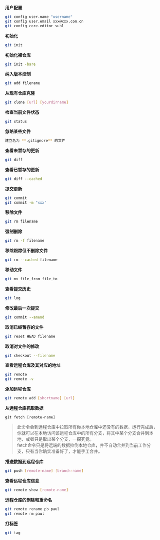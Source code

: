 **用户配置**  
> 
```sh
git config user.name "username" 
git config user.email xxx@xxx.com.cn
git config core.editor subl
```  

**初始化**  
> 
```sh
git init
```

**初始化裸仓库**
> 
```sh
git init -bare
```

**纳入版本控制**  
> 
```sh
git add filename
```

**从现有仓库克隆**  
> 
```sh
git clone [url] [yourdirname]
```

**检查当前文件状态**  
> 
```sh
git status
```

**忽略某些文件** 
> 
```sh
建立名为 **.gitignore** 的文件
```

**查看未暂存的更新**  
> 
```sh
git diff
```

**查看已暂存的更新**  
> 
```sh
git diff --cached
```

**提交更新**  
> 
```sh
git commit
git commit -m "xxx"
```

**移除文件**  
> 
```sh
git rm filename
```

**强制删除**  
> 
```sh
git rm -f filename
```

**移除跟踪但不删除文件**  
> 
```sh
git rm --cached filename
```

**移动文件**
> 
```sh
git mv file_from file_to
```

**查看提交历史**  
> 
```sh
git log
```

**修改最后一次提交**  
> 
```sh
git commit --amend
```

**取消已经暂存的文件**  
> 
```sh
git reset HEAD filename
```

**取消对文件的修改**  
> 
```sh
git checkout --filename
```

**查看远程仓库及其对应的地址**  
> 
```sh
git remote  
git remote -v
```

**添加远程仓库**  
> 
```sh
git remote add [shortname] [url]
```

**从远程仓库抓取数据**  
> 
```
git fetch [remote-name]
```
  > 此命令会到远程仓库中拉取所有你本地仓库中还没有的数据。运行完成后，你就可以在本地访问该远程仓库中的所有分支，将其中某个分支合并到本地，或者只是取出某个分支，一探究竟。  
  > fetch命令只是将远端的数据拉倒本地仓库，并不自动合并到当前工作分支，只有当你确实准备好了，才能手工合并。

**推送数据到远程仓库**  
> 
```sh
git push [remote-name] [branch-name]
```

**查看远程仓库信息**  
> 
```sh
git remote show [remote-name]
```

**远程仓库的删除和重命名**  
> 
```sh
git remote rename pb paul
git remote rm paul
```

**打标签**  
> 
```sh
git tag
```